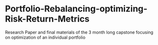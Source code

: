 # Portfolio-Rebalancing-optimizing-Risk-Return-Metrics
Research Paper and final materials of the 3 month long capstone focusing on optimization of an individual portfolio
